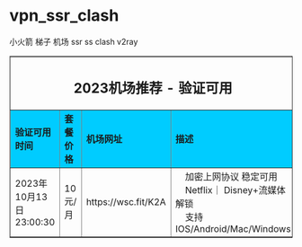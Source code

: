 # vpn_ssr_clash
小火箭 梯子 机场 ssr ss clash v2ray

<table width="100%" border="1" align="center" cellpadding="10" cellspacing="0">
  <tr>
    <td colspan="4" align="center"><h2>2023机场推荐 - 验证可用</h2></td>
  </tr>
  <tr>
    <td width="215" bgcolor="#00CCFF"><strong>验证可用时间</strong></td>
    <td width="424" bgcolor="#00CCFF"><strong>套餐价格</strong></td>
    <td width="359" bgcolor="#00CCFF"><strong>机场网址</strong></td>
    <td width="441" bgcolor="#00CCFF"><strong>描述</strong></td>
  </tr>
  <tr>
    <td>2023年10月13日23:00:30</td>
    <td>10元/月</td>
    <td>https://wsc.fit/K2A</td>
    <td>    加密上网协议 稳定可用<br>
    Netflix｜ Disney+流媒体解锁<br>
          支持IOS/Android/Mac/Windows
</td>
  </tr>
  
</table>
